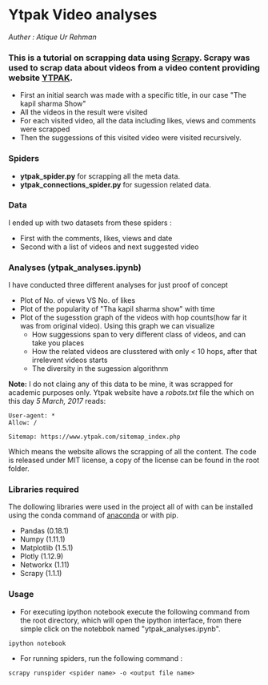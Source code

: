 # Ytpak Video analyses
*Auther : Atique Ur Rehman*

### This is a tutorial on scrapping data using [Scrapy](https://scrapy.org/). Scrapy was used to scrap data about videos from a video content providing website [YTPAK](https://www.ytpak.com/).
- First an initial search was made with a specific title, in our case "The kapil sharma Show"
- All the videos in the result were visited
- For each visited video, all the data including likes, views and comments were scrapped
- Then the suggessions of this visited video were visited recursively.

### Spiders
- **ytpak_spider.py** for scrapping all the meta data.
- **ytpak_connections_spider.py** for sugession related data.

### Data
I ended up with two datasets from these spiders :
- First with the comments, likes, views and date
- Second with a list of videos and next suggested video

### Analyses (ytpak_analyses.ipynb)
I have conducted three different analyses for just proof of concept
- Plot of No. of views VS No. of likes 
- Plot of the popularity of "Tha kapil sharma show" with time
- Plot of the sugesstion graph of the videos with hop counts(how far it was from original video). Using this graph we can visualize
    - How suggessions span to very different class of videos, and can take you places
    - How the related videos are clusstered with only < 10 hops, after that irrelevent videos starts
    - The diversity in the sugession algorithnm
    
**Note:** I do not claing any of this data to be mine, it was scrapped for academic purposes only. Ytpak website have a *robots.txt* file the which on this day *5 March, 2017* reads:
```
User-agent: *
Allow: /

Sitemap: https://www.ytpak.com/sitemap_index.php
```
Which means the website allows the scrapping of all the content.
The code is released under MIT license, a copy of the license can be found in the root folder.

### Libraries required
The dollowing libraries were used in the project all of with can be installed using the conda command of [anaconda](www.continuum.io) or with pip.
- Pandas (0.18.1)
- Numpy (1.11.1)
- Matplotlib (1.5.1)
- Plotly (1.12.9)
- Networkx (1.11)
- Scrapy (1.1.1)

### Usage
- For executing ipython notebook execute the following command from the root directory, which will open the ipython interface, from there simple click on the notebbok named "ytpak_analyses.ipynb".
```
ipython notebook
```
- For running spiders, run the following command :
```
scrapy runspider <spider name> -o <output file name>
```
